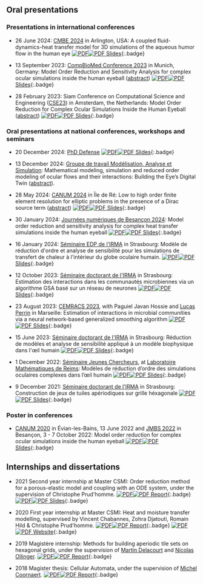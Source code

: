 
## Oral presentations


### Presentations in international conferences

- 26 June 2024: [CMBE 2024](https://www.compbiomed.net/2024/) in Arlington, USA: A coupled fluid-dynamics-heat transfer model for 3D simulations of the aqueous humor flow in the human eye
[![PDF](assets/file-pdf-white.svg#only-dark)![PDF](assets/file-pdf.svg#only-light) Slides](assets/files/talks/2024cmbe.pdf){:.badge}

- 13 September 2023: [CompBioMed Conference 2023](https://www.compbiomed-conference.org/) in Munich, Germany: Model Order Reduction and Sensitivity Analysis for complex ocular simulations inside the human eyeball ([abstract](https://ssl.linklings.net/conferences/CompBioMed/compbiomed2023_program/views/includes/files/pres115s1.pdf))
[![PDF](assets/hal-white.svg#only-dark)![PDF](assets/hal.svg#only-light) Slides](https://cnrs.hal.science/hal-04229070){:.badge}

- 28 February 2023: Siam Conference on Computational Science and Engineering ([CSE23](https://www.siam.org/conferences/cm/conference/cse23)) in Amsterdam, the Netherlands: Model Order Reduction for Complex Ocular Simulations Inside the Human Eyeball ([abstract](https://meetings.siam.org/sess/dsp_programsess.cfm?SESSIONCODE=75845))
[![PDF](assets/file-pdf-white.svg#only-dark)![PDF](assets/file-pdf.svg#only-light) Slides](assets/files/talks/2023siam.pdf){:.badge}


### Oral presentations at national conferences, workshops and seminars

- 20 December 2024: [PhD Defense](https://irma.math.unistra.fr/soutenances/soutenance-modelisation-mathematique-simulation-et-reduction-d-ordre-de-flux-oculaires-et-leurs-interactions-:-construire-le-jumeau-numerique-de-l-oeil.html) [![PDF](assets/file-pdf-white.svg#only-dark)![PDF](assets/file-pdf.svg#only-light) Slides](assets/files/talks/2024defense.pdf){:.badge}

- 13 December 2024: [Groupe de travail Modélisation, Analyse et Simulation](https://map5.mi.parisdescartes.fr/evenements/groupe-de-travail-modelisation-analyse-et-simulation/): Mathematical modeling, simulation and reduced order modeling of ocular flows and their interactions: Building the Eye’s Digital Twin ([abstract](https://map5.mi.parisdescartes.fr/events/thomas-saigre-irma-universite-de-strasbourg/)).

- 28 May 2024: [CANUM 2024](https://canum2024.math.cnrs.fr/fr/) in Île de Ré: Low to high order finite element resolution for elliptic problems in the presence of a Dirac source term ([abstract](https://canum2024.math.cnrs.fr/programme/soumission/90650320-0c8b-42b3-ae5e-d29eadfd3377/abstract.pdf))
[![PDF](assets/file-pdf-white.svg#only-dark)![PDF](assets/file-pdf.svg#only-light) Slides](https://canum2024.math.cnrs.fr/programme/soumission/c3b6a504-2c3e-46c5-a3ca-3a5331b69900/presentation.pdf){:.badge}

- 30 January 2024: [Journées numériques de Besançon 2024](https://sites.google.com/view/jnb2024/): Model order reduction and sensitivity analysis for complex heat transfer simulations inside the human eyeball
[![PDF](assets/file-pdf-white.svg#only-dark)![PDF](assets/file-pdf.svg#only-light) Slides](assets/files/talks/2023jnb.pdf){:.badge}

- 16 January 2024: [Séminaire EDP de l'IRMA](https://seminaire_edp.pages.math.unistra.fr/) in Strasbourg: Modèle de réduction d'ordre et analyse de sensibilité pour les simulations de transfert de chaleur à l'intérieur du globe oculaire humain.
[![PDF](assets/file-pdf-white.svg#only-dark)![PDF](assets/file-pdf.svg#only-light) Slides](https://seminaire_edp.pages.math.unistra.fr/slides/2024-01-16.pdf){:.badge}

- 12 October 2023: [Séminaire doctorant de l'IRMA](https://irma.math.unistra.fr/seminaires/seminaire-doctorants-2023.html) in Strasbourg: Estimation des interactions dans les communautés microbiennes via un algorithme GSA basé sur un réseau de neurones
[![PDF](assets/file-pdf-white.svg#only-dark)![PDF](assets/file-pdf.svg#only-light) Slides](assets/files/talks/2023doct-inrae.pdf){:.badge}

- 23 August 2023: [CEMRACS 2023](http://smai.emath.fr/cemracs/cemracs23/), with Paguiel Javan Hossie and [Lucas Perrin](https://sites.google.com/view/webpage-lucas-perrin/home) in Marseille: Estimation of interactions in microbial communities via a neural network-based generalized smoothing algorithm
[![PDF](assets/file-pdf-white.svg#only-dark)![PDF](assets/file-pdf.svg#only-light) Slides](http://smai.emath.fr/cemracs/cemracs23/doc/project_Sala_INRAE_presentation.pdf){:.badge}

- 15 June 2023: [Séminaire doctorant de l'IRMA](https://irma.math.unistra.fr/seminaires/seminaire-doctorants-2023.html) in Strasbourg: Réduction de modèles et analyse de sensibilité appliqué à un modèle biophysique dans l'œil humain
[![PDF](assets/file-pdf-white.svg#only-dark)![PDF](assets/file-pdf.svg#only-light) Slides](https://irma.math.unistra.fr/~saigre/phd.thomas/talks/20230615-doct/doct.pdf){:.badge}

- 1 December 2022: [Séminaire Jeunes Chercheurs](https://umr9008.pages.math.cnrs.fr/public/seminaire-jeune-chercheur/sjcr/main/index.html), at [Laboratoire Mathématiques de Reims](https://www.univ-reims.fr/lmr/accueil/bienvenue-sur-le-site-du-laboratoire-de-mathematiques,10063,18100.html): Modèles de réduction d’ordre des simulations oculaires complexes dans l’œil humain
[![PDF](assets/file-pdf-white.svg#only-dark)![PDF](assets/file-pdf.svg#only-light) Slides](https://irma.math.unistra.fr/~saigre/phd.thomas/talks/20221201-reims/reims.pdf){:.badge}

- 9 December 2021: [Séminaire doctorant de l'IRMA](https://irma.math.unistra.fr/seminaires/seminaire-doctorants-2021.html) in Strasbourg: Construction de jeux de tuiles apériodiques sur grille héxagonale
[![PDF](assets/file-pdf-white.svg#only-dark)![PDF](assets/file-pdf.svg#only-light) Slides](assets/files/talks/2021pavages.pdf){:.badge}


### Poster in conferences

- [CANUM 2020](https://canum2020.math.cnrs.fr/accueil/) in Évian-les-Bains, 13 June 2022 and [JMBS 2022](https://jmbs2022.sciencesconf.org/) in Besançon, 3 - 7 October 2022: Model order reduction for complex ocular simulations inside the human eyeball
[![PDF](assets/file-pdf-white.svg#only-dark)![PDF](assets/file-pdf.svg#only-light) Slides](assets/files/posters/ed.pdf){:.badge}



## Internships and dissertations

- 2021 Second year internship at Master CSMI: Order reduction method for a porous-elastic model and coupling with an ODE system, under the supervision of Christophe Prud'homme.
[![PDF](assets/file-pdf-white.svg#only-dark)![PDF](assets/file-pdf.svg#only-light) Report](http://csmi.cemosis.fr/csmi-stages-2021/m2/_attachments/Saigre-Tardif-Thomas.pdf){:.badge}
[![PDF](assets/file-pdf-white.svg#only-dark)![PDF](assets/file-pdf.svg#only-light) Slides](http://csmi.cemosis.fr/csmi-stages-2021/m2/_attachments/Saigre-Tardif-Thomas-slides.pdf){:.badge}



- 2020 First year internship at Master CSMI: Heat and moisture transfer modelling, supervised by Vincent Chabannes, Zohra Djatouti, Romain Hild & Christophe Prud'homme.
[![PDF](assets/file-pdf-white.svg#only-dark)![PDF](assets/file-pdf.svg#only-light) Report](https://docs.cemosis.fr/ibat/latest/reports/_attachments/report-project-csmi-m1-thomas.pdf){:.badge}
[![PDF](assets/globe-white.svg#only-dark)![PDF](assets/globe.svg#only-light) Website](https://docs.cemosis.fr/ibat/latest/reports/thomas-saigre-tardif/index.html){:.badge}

- 2019 Magistère internship: Methods for building aperiodic tile sets on hexagonal grids, under the supervision of [Martin Delacourt](https://www.univ-orleans.fr/lifo/Members/delacourt/) and [Nicolas Ollinger](https://www.univ-orleans.fr/lifo/Members/Nicolas.Ollinger/).
[![PDF](assets/file-pdf-white.svg#only-dark)![PDF](assets/file-pdf.svg#only-light) Report](assets/files/reports/2019-lifo.pdf){:.badge}

- 2018 Magister thesis: Cellular Automata, under the supervision of [Michel Coornaert](https://irma.math.unistra.fr/~coornaer/).
[![PDF](assets/file-pdf-white.svg#only-dark)![PDF](assets/file-pdf.svg#only-light) Report](assets/files/reports/2018-memoire.pdf){:.badge}

